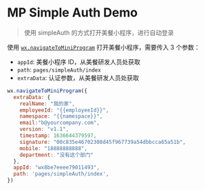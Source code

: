 MP Simple Auth Demo
===

> 使用 simpleAuth 的方式打开美餐小程序，进行自动登录 

使用 [`wx.navigateToMiniProgram`](https://developers.weixin.qq.com/miniprogram/dev/api/navigate/wx.navigateToMiniProgram.html) 打开美餐小程序，需要传入 3 个参数：

* `appId`: 美餐小程序 ID，从美餐研发人员处获取
* `path`: `pages/simpleAuth/index`
* `extraData`: 认证参数，从美餐研发人员处获取

```js
wx.navigateToMiniProgram({
  extraData: {
    realName: "我的家",
    employeeId: "{{employeeId}}",
    namespace: "{{namespace}}",
    email:"b@yourcompany.com",
    version: "v1.1",
    timestamp: 1636644379597,
    signature: "00c835e46702308d45f967739a54dbbcca65a51b",
    mobile: "18888888888",
    department: "没有这个部门"
  },
  appId: "wx8be7eeee79011493",
  path: 'pages/simpleAuth/index',
})
```

